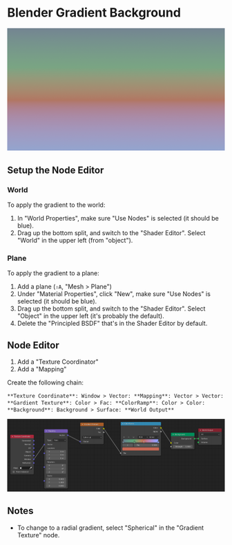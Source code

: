 # Blender Gradient Background

![Gradient Background](assets/blender-gradient-background.png)

## Setup the Node Editor

### World

To apply the gradient to the world:

1. In "World Properties", make sure "Use Nodes" is selected (it should be blue).
2. Drag up the bottom split, and switch to the "Shader Editor". Select "World" in the upper left (from "object").

### Plane

To apply the gradient to a plane:

1. Add a plane (`⇧A`, "Mesh > Plane")
2. Under "Material Properties", click "New", make sure "Use Nodes" is selected (it should be blue).
3. Drag up the bottom split, and switch to the "Shader Editor". Select "Object" in the upper left (it's probably the default).
4. Delete the "Principled BSDF" that's in the Shader Editor by default.

## Node Editor

1. Add a "Texture Coordinator"
2. Add a "Mapping"

Create the following chain:

    **Texture Coordinate**: Window > Vector: **Mapping**: Vector > Vector: **Gardient Texture**: Color > Fac: **ColorRamp**: Color > Color: **Background**: Background > Surface: **World Output**

[![Gradient Background Nodes](assets/blender-gradient-background-nodes.png)](assets/blender-gradient-background-nodes.png)

## Notes

- To change to a radial gradient, select "Spherical" in the "Gradient Texture" node.